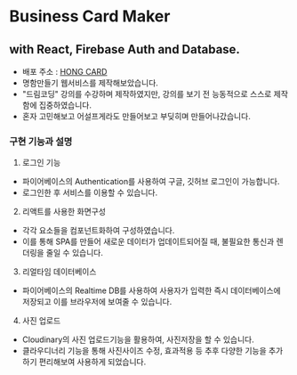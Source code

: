 # Business Card Maker

## with React, Firebase Auth and Database.

- 배포 주소 : [HONG CARD](https://hongs-card-maker.netlify.app)
- 명함만들기 웹서비스를 제작해보았습니다.
- "드림코딩" 강의를 수강하며 제작하였지만, 강의를 보기 전 능동적으로 스스로 제작함에 집중하였습니다.
- 혼자 고민해보고 어설프게라도 만들어보고 부딪히며 만들어나갔습니다.

### 구현 기능과 설명

1. 로그인 기능

- 파이어베이스의 Authentication를 사용하여 구글, 깃허브 로그인이 가능합니다.
- 로그인한 후 서비스를 이용할 수 있습니다.

2. 리액트를 사용한 화면구성

- 각각 요소들을 컴포넌트화하여 구성하였습니다.
- 이를 통해 SPA를 만들어 새로운 데이터가 업데이트되어질 때, 불필요한 통신과 렌더링을 줄일 수 있습니다.

3. 리얼타임 데이터베이스

- 파이어베이스의 Realtime DB를 사용하여 사용자가 입력한 즉시 데이터베이스에 저장되고 이를 브라우저에 보여줄 수 있습니다.

4. 사진 업로드

- Cloudinary의 사진 업로드기능을 활용하여, 사진저장을 할 수 있습니다.
- 클라우디너리 기능을 통해 사진사이즈 수정, 효과적용 등 추후 다양한 기능을 추가하기 편리해보여 사용하게 되었습니다.
